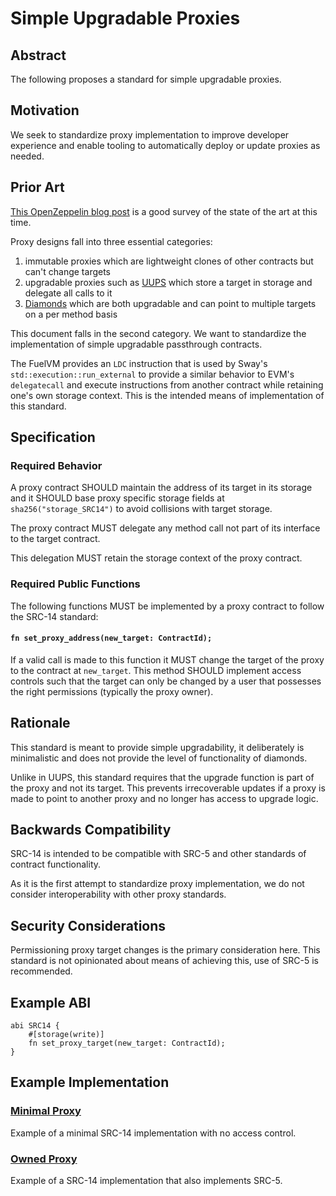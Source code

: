 # Simple Upgradable Proxies

## Abstract

The following proposes a standard for simple upgradable proxies.

## Motivation

We seek to standardize proxy implementation to improve developer experience and enable tooling to automatically deploy or update proxies as needed.

## Prior Art

[This OpenZeppelin blog post](https://blog.openzeppelin.com/the-state-of-smart-contract-upgrades#proxies-and-implementations) is a good survey of the state of the art at this time.

Proxy designs fall into three essential categories:
1. immutable proxies which are lightweight clones of other contracts but can't change targets
2. upgradable proxies such as [UUPS](https://eips.ethereum.org/EIPS/eip-1822) which store a target in storage and delegate all calls to it
3. [Diamonds](https://eips.ethereum.org/EIPS/eip-2535) which are both upgradable and can point to multiple targets on a per method basis

This document falls in the second category. We want to standardize the implementation of simple upgradable passthrough contracts.

The FuelVM provides an `LDC` instruction that is used by Sway's `std::execution::run_external` to provide a similar behavior to EVM's `delegatecall` and execute instructions from another contract while retaining one's own storage context. This is the intended means of implementation of this standard.

## Specification

### Required Behavior

A proxy contract SHOULD maintain the address of its target in its storage and it SHOULD base proxy specific storage fields at `sha256("storage_SRC14")` to avoid collisions with target storage.

The proxy contract MUST delegate any method call not part of its interface to the target contract.

This delegation MUST retain the storage context of the proxy contract.

### Required Public Functions

The following functions MUST be implemented by a proxy contract to follow the SRC-14 standard:

#### `fn set_proxy_address(new_target: ContractId);`

If a valid call is made to this function it MUST change the target of the proxy to the contract at `new_target`.
This method SHOULD implement access controls such that the target can only be changed by a user that possesses the right permissions (typically the proxy owner).

## Rationale

This standard is meant to provide simple upgradability, it deliberately is minimalistic and does not provide the level of functionality of diamonds.

Unlike in UUPS, this standard requires that the upgrade function is part of the proxy and not its target.
This prevents irrecoverable updates if a proxy is made to point to another proxy and no longer has access to upgrade logic.

## Backwards Compatibility

SRC-14 is intended to be compatible with SRC-5 and other standards of contract functionality.

As it is the first attempt to standardize proxy implementation, we do not consider interoperability with other proxy standards.

## Security Considerations

Permissioning proxy target changes is the primary consideration here.
This standard is not opinionated about means of achieving this, use of SRC-5 is recommended.

## Example ABI

```sway
abi SRC14 {
    #[storage(write)]
    fn set_proxy_target(new_target: ContractId);
}
```

## Example Implementation

### [Minimal Proxy](../examples/examples/src14-simple-proxy/owned/src/minimal.sw)

Example of a minimal SRC-14 implementation with no access control.

### [Owned Proxy](../examples/examples/src14-simple-proxy/owned/src/owned.sw)

Example of a SRC-14 implementation that also implements SRC-5.
